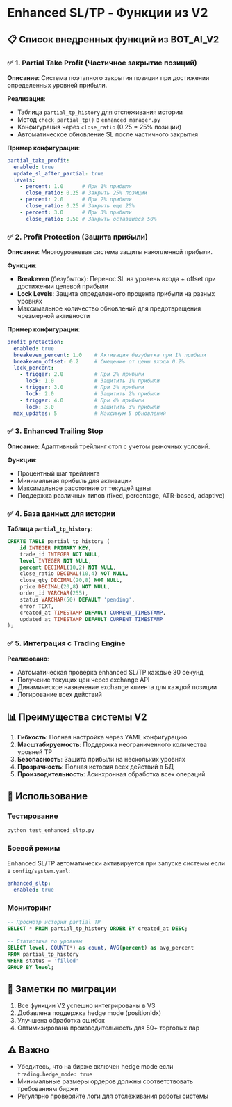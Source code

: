 # Enhanced SL/TP - Функции из V2

## 📋 Список внедренных функций из BOT_AI_V2

### ✅ 1. Partial Take Profit (Частичное закрытие позиций)

**Описание**: Система поэтапного закрытия позиции при достижении определенных уровней прибыли.

**Реализация**:

- Таблица `partial_tp_history` для отслеживания истории
- Метод `check_partial_tp()` в `enhanced_manager.py`
- Конфигурация через `close_ratio` (0.25 = 25% позиции)
- Автоматическое обновление SL после частичного закрытия

**Пример конфигурации**:

```yaml
partial_take_profit:
  enabled: true
  update_sl_after_partial: true
  levels:
    - percent: 1.0      # При 1% прибыли
      close_ratio: 0.25 # Закрыть 25% позиции
    - percent: 2.0      # При 2% прибыли
      close_ratio: 0.25 # Закрыть еще 25%
    - percent: 3.0      # При 3% прибыли
      close_ratio: 0.50 # Закрыть оставшиеся 50%
```

### ✅ 2. Profit Protection (Защита прибыли)

**Описание**: Многоуровневая система защиты накопленной прибыли.

**Функции**:

- **Breakeven** (безубыток): Перенос SL на уровень входа + offset при достижении целевой прибыли
- **Lock Levels**: Защита определенного процента прибыли на разных уровнях
- Максимальное количество обновлений для предотвращения чрезмерной активности

**Пример конфигурации**:

```yaml
profit_protection:
  enabled: true
  breakeven_percent: 1.0    # Активация безубытка при 1% прибыли
  breakeven_offset: 0.2     # Смещение от цены входа 0.2%
  lock_percent:
    - trigger: 2.0          # При 2% прибыли
      lock: 1.0             # Защитить 1% прибыли
    - trigger: 3.0          # При 3% прибыли
      lock: 2.0             # Защитить 2% прибыли
    - trigger: 4.0          # При 4% прибыли
      lock: 3.0             # Защитить 3% прибыли
  max_updates: 5            # Максимум 5 обновлений
```

### ✅ 3. Enhanced Trailing Stop

**Описание**: Адаптивный трейлинг стоп с учетом рыночных условий.

**Функции**:

- Процентный шаг трейлинга
- Минимальная прибыль для активации
- Максимальное расстояние от текущей цены
- Поддержка различных типов (fixed, percentage, ATR-based, adaptive)

### ✅ 4. База данных для истории

**Таблица `partial_tp_history`**:

```sql
CREATE TABLE partial_tp_history (
    id INTEGER PRIMARY KEY,
    trade_id INTEGER NOT NULL,
    level INTEGER NOT NULL,
    percent DECIMAL(10,2) NOT NULL,
    close_ratio DECIMAL(10,4) NOT NULL,
    close_qty DECIMAL(20,8) NOT NULL,
    price DECIMAL(20,8) NOT NULL,
    order_id VARCHAR(255),
    status VARCHAR(50) DEFAULT 'pending',
    error TEXT,
    created_at TIMESTAMP DEFAULT CURRENT_TIMESTAMP,
    updated_at TIMESTAMP DEFAULT CURRENT_TIMESTAMP
);
```

### ✅ 5. Интеграция с Trading Engine

**Реализовано**:

- Автоматическая проверка enhanced SL/TP каждые 30 секунд
- Получение текущих цен через exchange API
- Динамическое назначение exchange клиента для каждой позиции
- Логирование всех действий

## 📊 Преимущества системы V2

1. **Гибкость**: Полная настройка через YAML конфигурацию
2. **Масштабируемость**: Поддержка неограниченного количества уровней TP
3. **Безопасность**: Защита прибыли на нескольких уровнях
4. **Прозрачность**: Полная история всех действий в БД
5. **Производительность**: Асинхронная обработка всех операций

## 🚀 Использование

### Тестирование

```bash
python test_enhanced_sltp.py
```

### Боевой режим

Enhanced SL/TP автоматически активируется при запуске системы если в `config/system.yaml`:

```yaml
enhanced_sltp:
  enabled: true
```

### Мониторинг

```sql
-- Просмотр истории partial TP
SELECT * FROM partial_tp_history ORDER BY created_at DESC;

-- Статистика по уровням
SELECT level, COUNT(*) as count, AVG(percent) as avg_percent
FROM partial_tp_history
WHERE status = 'filled'
GROUP BY level;
```

## 📝 Заметки по миграции

1. Все функции V2 успешно интегрированы в V3
2. Добавлена поддержка hedge mode (positionIdx)
3. Улучшена обработка ошибок
4. Оптимизирована производительность для 50+ торговых пар

## ⚠️ Важно

- Убедитесь, что на бирже включен hedge mode если `trading.hedge_mode: true`
- Минимальные размеры ордеров должны соответствовать требованиям биржи
- Регулярно проверяйте логи для отслеживания работы системы
